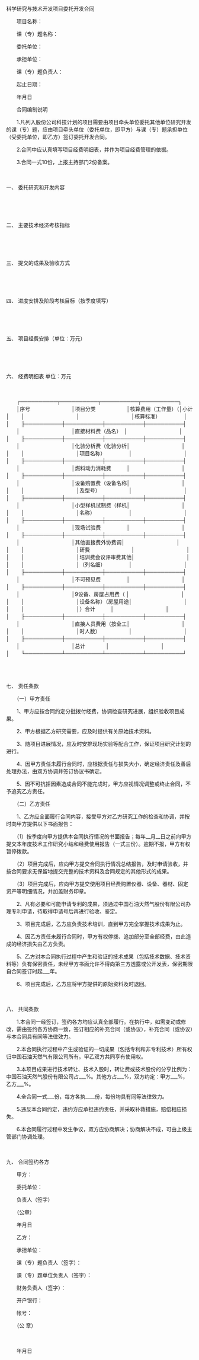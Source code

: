 



科学研究与技术开发项目委托开发合同



 

　　项目名称：

　　课（专）题名称：

　　委托单位：

　　承担单位：

　　课（专）题负责人：

　　起止日期：

　　年月日　　

　　合同编制说明

　　1.凡列入股份公司科技计划的项目需要由项目牵头单位委托其他单位研究开发的课（专）题，应由项目牵头单位（委托单位，即甲方）与课（专）题承担单位（受委托单位，即乙方）签订委托开发合同。

　　2.合同中应认真填写项目经费明细表，并作为项目经费管理的依据。

　　3.合同一式10份，上报主持部门2份备案。

　　

一、
委托研究和开发内容

　　

　　

二、
主要技术经济考核指标

　　

　　

三、
提交的成果及验收方式

　　

　　

四、
进度安排及阶段考核目标（按季度填写）

　　

　　

五、
项目经费安排（单位：万元）

　　

　　

六、
经费明细表 单位：万元

　　


　　┌──────────┬──────────┬──────────┬──────────┐
　　│序号　　　　　　　　│项目分类　　　　　　│核算费用（工作量）（│小计　　　　　　　│
　　│　　　　　　　　　　│　　　　　　　　　　│核算标准）　　　　　│　　　　　　　　　　│
　　├──────────┼──────────┼──────────┼──────────┤
　　│　　　　　　　　　　│直接材料费（品名）　│　　　　　　　　　　│　　　　　　　　　　│
　　├──────────┼──────────┼──────────┼──────────┤
　　│　　　　　　　　　　│化验分析费（化验分析│　　　　　　　　　　│　　　　　　　　　　│
　　│　　　　　　　　　　│项目名称）　　　　　│　　　　　　　　　　│　　　　　　　　　　│
　　├──────────┼──────────┼──────────┼──────────┤
　　│　　　　　　　　　　│燃料动力消耗费　　　│　　　　　　　　　　│　　　　　　　　　　│
　　├──────────┼──────────┼──────────┼──────────┤
　　│　　　　　　　　　　│设备购置费（设备名称│　　　　　　　　　　│　　　　　　　　　　│
　　│　　　　　　　　　　│及型号）　　　　　　│　　　　　　　　　　│　　　　　　　　　　│
　　├──────────┼──────────┼──────────┼──────────┤
　　│　　　　　　　　　　│小型样机试制费（样机│　　　　　　　　　　│　　　　　　　　　　│
　　│　　　　　　　　　　│名称）　　　　　　　│　　　　　　　　　　│　　　　　　　　　　│
　　├──────────┼──────────┼──────────┼──────────┤
　　│　　　　　　　　　　│现场试验费　　　　　│　　　　　　　　　　│　　　　　　　　　　│
　　├──────────┼──────────┼──────────┼──────────┤
　　│　　　　　　　　　　│其他直接费外协费调│　　　　　　　　　　│　　　　　　　　　　│
　　│　　　　　　　　　　│研费　　　　　　　　│　　　　　　　　　　│　　　　　　　　　　│
　　│　　　　　　　　　　│培训费会议评审费其他│　　　　　　　　　　│　　　　　　　　　　│
　　│　　　　　　　　　　│（列名细）　　　　　│　　　　　　　　　　│　　　　　　　　　　│
　　├──────────┼──────────┼──────────┼──────────┤
　　│　　　　　　　　　　│不可预见费　　　　　│　　　　　　　　　　│　　　　　　　　　　│
　　├──────────┼──────────┼──────────┼──────────┤
　　│　　　　　　　　　　│9设备、房屋占用费（ │　　　　　　　　　　│　　　　　　　　　　│
　　│　　　　　　　　　　│设备名称）（房屋用途│　　　　　　　　　　│　　　　　　　　　　│
　　│　　　　　　　　　　│）合计　　　│　　　　　　　　　　│　　　　　　　　　　│
　　├──────────┼──────────┼──────────┼──────────┤
　　│　　　　　　　　　　│直接人员费用（按全工│　　　　　　　　　　│　　　　　　　　　　│
　　│　　　　　　　　　　│时人数）　　　　　　│　　　　　　　　　　│　　　　　　　　　　│
　　├──────────┼──────────┼──────────┼──────────┤
　　│　　　　　　　　　　│总计　　　　│　　　　　　　　　　│　　　　　　　　　　│
　　└──────────┴──────────┴──────────┴──────────┘
　　


　　

七、
责任条款

　　（一）甲方责任

　　1、甲方应按合同约定分批拨付经费，协调检查研究进展，组织验收项目成果。

　　2、甲方根据乙方研究需要，应及时提供有关原始技术资料。

　　3、随项目进展情况，应及时安排现场实验等配合工作，保证项目研究计划的进行。

　　4、因甲方责任未履行合同时，应根据责任与损失大小，确定经济责任及善后处理办法，由双方协调并签订协议书确定。

　　5、因不可抗拒因素造成合同不能完成时，甲方应视情况调整或终止合同，不予追究乙方责任。

　　（二）乙方责任

　　1、乙方应全面履行合同内容，接受甲方对乙方研究工作的检查和协调，并按时向甲方提供以下书面报告：

　　（1）按季度向甲方提供本合同执行情况的书面报告；每年__月__日之前向甲方提交本年度技术工作研究小结和经费使用报告（一式三份）。逾期不报，甲方有权暂停拨款。

　　（2）项目完成后，应向甲方提交合同执行情况总结报告，及时申请验收，并按合同要求无保留地提交完整的技术资料及合同规定的其他形式的成果。

　　（3）项目完成后，应向甲方提交使用项目经费购置仪器、设备、器材、固定资产等明细情况，并加盖财务印章。

　　2、凡有必要和可能申请专利的成果，须通过中国石油天然气股份有限公司办理专利申请，待取得申请号后再进行验收、鉴定。

　　3、项目完成后，乙方应负责技术培训，直到甲方完全掌握技术成果为止。

　　4、因乙方责任未履行合同时，甲方有权停拨、追加部分至全部经费，由此造成的经济损失由乙方负责。

　　5、乙方对本合同执行过程中产生和验证的技术成果（包括技术数据、技术资料等）负有保密责任，未经甲方书面允许不得向第三方透露或公开发表，保密期限自合同签订时起___年。

　　6、项目完成后，乙方应将甲方提供的原始资料及时退回。

　　

八、
共同条款

　　1.本合同一经签订，签约各方均应认真全部履行。在执行中，如需变动或修改，需由签约各方协商一致，签订相应的补充合同（或协议），补充合同（或协议）与本合同具有同等法律效力。

　　2.本合同执行过程中产生或验证的一切成果（包括专利和非专利技术）所有权归中国石油天然气有限公司所有。甲乙双方共同亨有使用权。

　　3.本项目成果进行技术转让、技术入股时，转让费或技术股份的分亨比例为：中国石油天然气股份有限公司占___%。其他方占___%，双方约定：甲方___%，乙方___%。

　　4.全合同一式___份，每方各执____份，每份均具有同等法律效力。

　　5.违反本合同约定，违约方应承担违约责任，并采取补救措施，赔偿相应损失。

　　6.本合同履行过程中发生争议，双方应协商解决；协商解决不成，可由上级主管部门协调处理。

　　

九、
合同签约各方　　

　　甲方：

　　委托单位：

　　负责人（签字）

　　（公章）

　　年月日　　

　　乙方：

　　承担单位：

　　课（专）题负责人（签字）：

　　课（专）题单位负责人（签字）：

　　财务负责人（签字）：

　　开户银行：

　　帐号：

　　（公 章）

　　

　　年月日